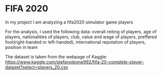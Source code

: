 # FIFA 2020
In my project I am analyzing a fifa2020 simulator game players

For the analysis, I used the following data: overall reiting of players, age of players, nationalities of players, club, value and wage of players, preffered foot(right-handed or left-handed), international reputation of players, position in team

The dataset is taken from the webpage of Kaggle: https://www.kaggle.com/stefanoleone992/fifa-20-complete-player-dataset?select=players_20.csv
